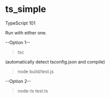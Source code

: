 # ts_simple
TypeScript 101

Run with either one.

--Option 1--
> tsc

(automatically detect tsconfig.json and compile)
> node build/test.js

--Option 2--
> node-ts test.ts
